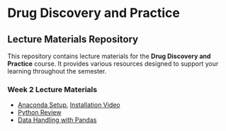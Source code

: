 # Drug Discovery and Practice

## Lecture Materials Repository

This repository contains lecture materials for the **Drug Discovery and Practice** course. It provides various resources designed to support your learning throughout the semester.

### Week 2 Lecture Materials
- [Anaconda Setup](Lec2_anaconda.md), [Installation Video](https://youtu.be/AayzQOPmaaQ)
- [Python Review](Lec2_python.md)
- [Data Handling with Pandas](Lec2_pandas.md)

